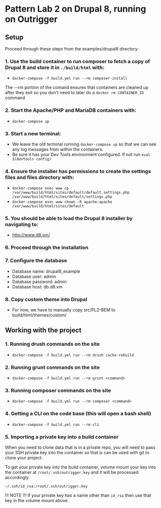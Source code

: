 # Pattern Lab 2 on Drupal 8, running on Outrigger

## Setup

Proceed through these steps from the examples/drupal8 directory:

### 1. Use the build container to run composer to fetch a copy of Drupal 8 and store it in `./build/html` with:

  - `docker-compose -f build.yml run --rm composer-install`

The --rm portion of the comand ensures that containers are cleaned up after they exit so you don't need to later do a `docker rm CONTAINER_ID` command

### 2. Start the Apache/PHP and MariaDB containers with:

  - `docker-compose up`

### 3. Start a new terminal:

  - We leave the old terminal running `docker-compose up` so that we can see any log messages from within the containers.
  - Be sure it has your Dev Tools environment configured. If not run `eval $(devtools config)`

### 4. Ensure the installer has permissions to create the settings files and files directory with:

  - `docker-compose exec www cp /var/www/build/html/sites/default/default.settings.php /var/www/build/html/sites/default/settings.php`
  - `docker-compose exec www chown -R apache:apache /var/www/build/html/sites/default`

### 5. You should be able to load the Drupal 8 installer by navigating to:

  - http://www.d8.vm/

### 6. Proceed through the installation

### 7. Configure the database

  - Database name: drupal8_example
  - Database user: admin
  - Database password: admin
  - Database host: db.d8.vm

### 8. Copy custom theme into Drupal

  - For now, we have to manually copy src/PL2-BEM to build/html/themes/custom/

## Working with the project

### 1. Running drush commands on the site

  - `docker-compose -f build.yml run --rm drush cache-rebuild`

### 2. Running grunt commands on the site

  - `docker-compose -f build.yml run --rm grunt <command>`

### 3. Running composer commands on the site

  - `docker-compose -f build.yml run --rm composer <command>`

### 4. Getting a CLI on the code base (this will open a bash shell)

  - `docker-compose -f build.yml run --rm cli`

### 5. Importing a private key into a build container

When you need to clone data that is in a private repo, you will need to pass your
SSH private key into the container so that is can be used with git to clone your
project.

To get your private key into the build container, volume mount your key into the container at `/root/.ssh/outrigger.key` and it will be processed accordingly.

`~/.ssh/id_rsa:/root/.ssh/outrigger.key`

!!! NOTE !!!
If your private key has a name other than `id_rsa` then use that key in the volume mount above.

